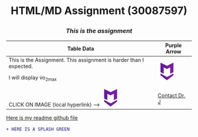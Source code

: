 # <p align="center">HTML/MD Assignment (30087597)</p>
### <p align="center">_**This is the assignment**_</p>



| Table Data | Purple Arrow | 
| --------------- | --------------- | 
| This is the Assignment. This assignment is harder than I expected. <p>I will display v&#775;o<sub>2max</sub></p> | ![Purple Arrow](https://github.com/adam-p/markdown-here/raw/master/src/common/images/icon48.png "Smiley face emoji")
CLICK ON IMAGE (local hyperlink) --> ![hyperlink](images/arrow.png) | [Contact Dr. J](mailto:rjholash@ucalgary.ca) | 

[Here is my readme github file](Readme.md)
``` diff
+ HERE IS A SPLASH GREEN
